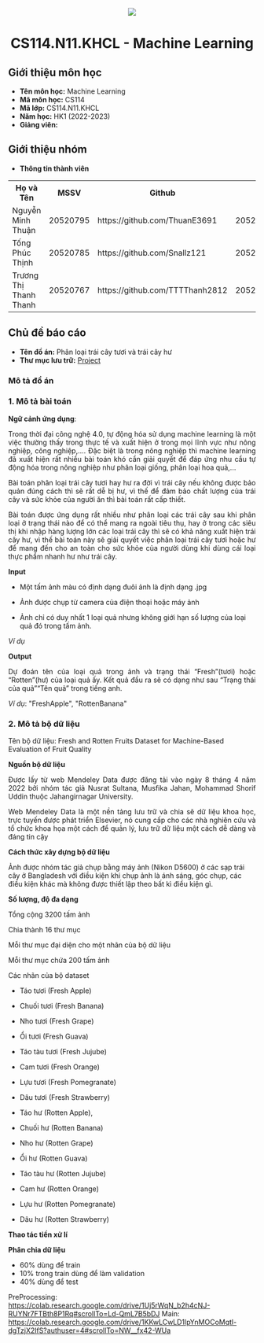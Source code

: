 <p align="center">
   <a href="https://www.uit.edu.vn/">
      <img src="https://i.imgur.com/WmMnSRt.png" border="none">
   </a>
</p>
<h1 align="center">
    CS114.N11.KHCL - Machine Learning
</h1>

<h2>
   Giới thiệu môn học   
</h2>

- **Tên môn học:** Machine Learning
- **Mã môn học:** CS114
- **Mã lớp:** CS114.N11.KHCL
- **Năm học:** HK1 (2022-2023)
- **Giảng viên:** 

<h2>
   Giới thiệu nhóm
</h2>

- **Thông tin thành viên** 

<table align="center">
      <tr>
       <th>Họ và Tên</th>
       <th>MSSV</th>
       <th>Github</th>
       <th>Email</th>
      </tr>
      <tr>
       <td>Nguyễn Minh Thuận</td>
       <td>20520795</td>
       <td> https://github.com/ThuanE3691</td>
       <td>20520795@gm.uit.edu.vn</td>  
      </tr>
      <tr>
       <td>Tống Phúc Thịnh</td>
       <td>20520785</td>
       <td> https://github.com/Snallz121</td>
       <td>20520785@gm.uit.edu.vn</td>  
      </tr>
      <tr>
       <td>Trương Thị Thanh Thanh</td>
       <td>20520767</td>
       <td>https://github.com/TTTThanh2812</td>
       <td>20520767@gm.uit.edu.vn</td>  
      </tr>
</table>


<h2>
  Chủ đề báo cáo 
</h2>

- **Tên đồ án:** Phân loại trái cây tươi và trái cây hư
- **Thư mục lưu trữ:** [Project](Project)

<h3>
  Mô tả đồ án
</h3>

<h3>
  1. Mô tả bài toán
</h3>

**Ngữ cảnh ứng dụng**: 

<p align="justify"> 
   Trong thời đại công nghệ 4.0, tự động hóa sử dụng machine learning là một việc thường thấy trong thực tế và xuất hiện ở trong mọi lĩnh vực như nông nghiệp, công nghiệp,.... Đặc biệt là trong nông nghiệp thì machine learning đã xuất hiện rất nhiều bài toán khó cần giải quyết để đáp ứng nhu cầu tự động hóa trong nông nghiệp như phân loại giống, phân loại hoa quả,...
</p>

<p align="justify"> 
   Bài toán phân loại trái cây tươi hay hư ra đời vì trái cây nếu không được bảo quản đúng cách thì sẽ rất dễ bị hư, vì thế để đảm bảo chất lượng của trái cây và sức khỏe của người ăn thì bài toán rất cấp thiết.  
</p>

<p align="justify"> 
   Bài toán được ứng dụng rất nhiều như phân loại các trái cây sau khi phân loại ở trạng thái nào để có thể mang ra ngoài tiêu thụ, hay ở trong các siêu thị khi nhập hàng lượng lớn các loại trái cây thì sẽ có khả năng xuất hiện trái cây hư, vì thế bài toán này sẽ giải quyết việc phân loại trái cây tươi hoặc hư để mang đến cho an toàn cho sức khỏe của người dùng khi dùng cái loại thực phẩm nhanh hư như trái cây. 
</p>
   
**Input**
+ Một tấm ảnh màu có định dạng đuôi ảnh là định dạng .jpg

+ Ảnh được chụp từ camera của điện thoại hoặc máy ảnh 

+ Ảnh chỉ có duy nhất 1 loại quả nhưng không giới hạn số lượng của loại quả đó trong tấm ảnh.

_Ví dụ_



**Output**

<p align="justify"> 
Dự đoán tên của loại quả trong ảnh và trạng thái “Fresh”(tươi) hoặc “Rotten”(hư) của loại quả ấy. Kết quả đầu ra sẽ có dạng như sau “Trạng thái của quả”“Tên quả” trong tiếng anh.
</p>

_Ví dụ_: "FreshApple", "RottenBanana"
<h3>
  2. Mô tả bộ dữ liệu
</h3>

Tên bộ dữ liệu: Fresh and Rotten Fruits Dataset for Machine-Based Evaluation of Fruit Quality

**Nguồn bộ dữ liệu**

<p align="justify"> 
   Được lấy từ web Mendeley Data được đăng tải vào ngày 8 tháng 4 năm 2022 bởi nhóm tác giả Nusrat Sultana, Musfika Jahan, Mohammad Shorif Uddin thuộc Jahangirnagar University.
</p>
   
<p align="justify"> 
   Web Mendeley Data là một nền tảng lưu trữ và chia sẽ dữ liệu khoa học, trực tuyến được phát triển Elsevier, nó cung cấp cho các nhà nghiên cứu và tổ chức khoa họa một cách để quản lý, lưu trữ dữ liệu một cách dễ dàng và đáng tin cậy
</p>

**Cách thức xây dựng bộ dữ liệu**

Ảnh được nhóm tác giả chụp bằng máy ảnh (Nikon D5600) ở các sạp trái cây ở Bangladesh với điều kiện khi chụp ảnh là ánh sáng, góc chụp, các điều kiện khác mà không được thiết lập theo bất kì điều kiện gì.

**Số lượng, độ đa dạng**

Tổng cộng 3200 tấm ảnh

Chia thành 16 thư mục

Mỗi thư mục đại diện cho một nhãn của bộ dữ liệu

Mỗi thư mục chứa 200 tấm ảnh

Các nhãn của bộ dataset

+ Táo tươi (Fresh Apple)

+ Chuối tươi (Fresh Banana)

+ Nho tươi (Fresh Grape)

+ Ổi tươi (Fresh Guava)

+ Táo tàu tươi (Fresh Jujube)

+ Cam tươi (Fresh Orange)

+ Lựu tươi (Fresh Pomegranate)

+ Dâu tươi (Fresh Strawberry)

+ Táo hư (Rotten Apple), 

+ Chuối hư (Rotten Banana)

+ Nho hư (Rotten Grape)

+ Ổi hư (Rotten Guava)

+ Táo tàu hư (Rotten Jujube)

+ Cam hư (Rotten Orange)

+ Lựu hư (Rotten Pomegranate)

+ Dâu hư (Rotten Strawberry) 

**Thao tác tiền xử lí**


**Phân chia dữ liệu**
- 60% dùng để train
- 10% trong train dùng để làm validation
- 40% dùng để test


PreProcessing: https://colab.research.google.com/drive/1Uj5rWqN_b2h4cNJ-RUYNr7FTBth8P1Rq#scrollTo=Ld-QmL7B5bDJ
Main: https://colab.research.google.com/drive/1KKwLCwLD1lpYnMOCoMqtl-dgTzjX2lfS?authuser=4#scrollTo=NW__fx42-WUa

